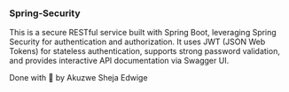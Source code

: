 ### Spring-Security
This is a secure RESTful service built with Spring Boot, leveraging Spring Security for authentication and authorization. It uses JWT (JSON Web Tokens) for stateless authentication, supports strong password validation, and provides interactive API documentation via Swagger UI.

Done with 💖 by Akuzwe Sheja Edwige